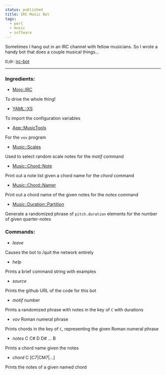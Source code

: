 ```yaml
---
status: published
title: IRC Music Bot
tags:
  - perl
  - music
  - software
---
```


Sometimes I hang out in an IRC channel with fellow musicians.  So I wrote a handy bot that does a couple musical things...

tl;dr: [irc-bot](https://github.com/ology/Miscellaneous/blob/master/irc-bot)

---

### Ingredients:

* [Mojo::IRC](https://metacpan.org/pod/Mojo::IRC)

To drive the whole thing!

* [YAML::XS](https://metacpan.org/pod/distribution/YAML-LibYAML/lib/YAML/XS.pod)

To import the configuration variables

* [App::MusicTools](https://metacpan.org/pod/App::MusicTools)

For the `vov` program

* [Music::Scales](https://metacpan.org/pod/Music::Scales)

Used to select random scale notes for the *motif* command

* [Music::Chord::Note](https://metacpan.org/pod/Music::Chord::Note)

Print out a note list given a chord name for the *chord* command

* [Music::Chord::Namer](https://metacpan.org/pod/Music::Chord::Namer)

Print out a chord name of the given notes for the *notes* command

* [Music::Duration::Partition](https://metacpan.org/pod/Music::Duration::Partition)

Generate a randomized phrase of `pitch.duration` elements for the number of given quarter-notes

### Commands:

* *leave*

Causes the bot to /quit the network entirely

* *help*

Prints a brief command string with examples

* *source*

Prints the github URL of the code for this bot

* *motif* number

Prints a randomized phrase with notes in the key of `C` with durations

* *vov* Roman numeral phrase

Prints chords in the key of `C`, representing the given Roman numeral phrase

* *notes* C C# D D# ... B

Prints a chord name given the notes

* *chord* C [C7|CM7|...]

Prints the notes of a given named chord

